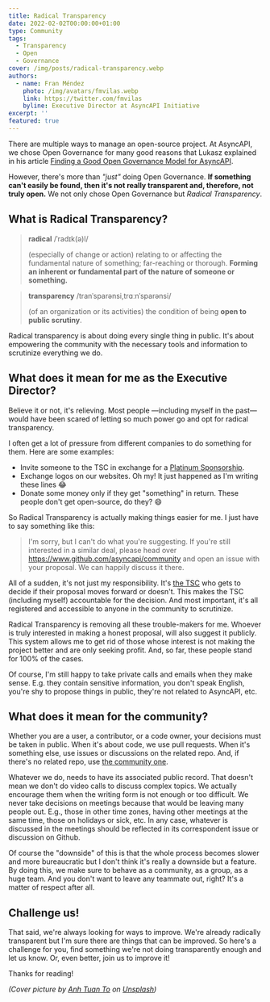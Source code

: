 ```yaml
---
title: Radical Transparency
date: 2022-02-02T00:00:00+01:00
type: Community
tags:
  - Transparency
  - Open
  - Governance
cover: /img/posts/radical-transparency.webp
authors:
  - name: Fran Méndez
    photo: /img/avatars/fmvilas.webp
    link: https://twitter.com/fmvilas
    byline: Executive Director at AsyncAPI Initiative
excerpt: ''
featured: true
---
```


There are multiple ways to manage an open-source project. At AsyncAPI, we chose Open Governance for many good reasons that Lukasz explained in his article [Finding a Good Open Governance Model for AsyncAPI](/blog/governance-motivation).

However, there's more than _"just"_ doing Open Governance. **If something can't easily be found, then it's not really transparent and, therefore, not truly open.** We not only chose Open Governance but _Radical Transparency_.

## What is Radical Transparency?

> **radical**
> /ˈradɪk(ə)l/
>
> (especially of change or action) relating to or affecting the fundamental nature of something; far-reaching or thorough. **Forming an inherent or fundamental part of the nature of someone or something.**

> **transparency**
> /tranˈsparənsi,trɑːnˈsparənsi/
>
> (of an organization or its activities) the condition of being **open to public scrutiny**.

Radical transparency is about doing every single thing in public. It's about empowering the community with the necessary tools and information to scrutinize everything we do.

## What does it mean for me as the Executive Director?

Believe it or not, it's relieving. Most people —including myself in the past— would have been scared of letting so much power go and opt for radical transparency.

I often get a lot of pressure from different companies to do something for them. Here are some examples:

* Invite someone to the TSC in exchange for a [Platinum Sponsorship](https://opencollective.com/asyncapi/contribute/platinum-sponsors-8119).
* Exchange logos on our websites. Oh my! It just happened as I'm writing these lines :joy:
* Donate some money only if they get "something" in return. These people don't get open-source, do they? :smile:

So Radical Transparency is actually making things easier for me. I just have to say something like this:

> I'm sorry, but I can't do what you're suggesting. If you're still interested in a similar deal, please head over https://www.github.com/asyncapi/community and open an issue with your proposal. We can happily discuss it there.

All of a sudden, it's not just my responsibility. It's [the TSC](https://www.asyncapi.com/community/tsc) who gets to decide if their proposal moves forward or doesn't. This makes the TSC (including myself) accountable for the decision. And most important, it's all registered and accessible to anyone in the community to scrutinize.

Radical Transparency is removing all these trouble-makers for me. Whoever is truly interested in making a honest proposal, will also suggest it publicly. This system allows me to get rid of those whose interest is not making the project better and are only seeking profit. And, so far, these people stand for 100% of the cases.

Of course, I'm still happy to take private calls and emails when they make sense. E.g. they contain sensitive information, you don't speak English, you're shy to propose things in public, they're not related to AsyncAPI, etc.

## What does it mean for the community?

Whether you are a user, a contributor, or a code owner, your decisions must be taken in public. When it's about code, we use pull requests. When it's something else, use issues or discussions on the related repo. And, if there's no related repo, use [the community one](https://www.github.com/asyncapi/community).

Whatever we do, needs to have its associated public record. That doesn't mean we don't do video calls to discuss complex topics. We actually encourage them when the writing form is not enough or too difficult. We never take decisions on meetings because that would be leaving many people out. E.g., those in other time zones, having other meetings at the same time, those on holidays or sick, etc. In any case, whatever is discussed in the meetings should be reflected in its correspondent issue or discussion on Github.

Of course the "downside" of this is that the whole process becomes slower and more bureaucratic but I don't think it's really a downside but a feature. By doing this, we make sure to behave as a community, as a group, as a huge team. And you don't want to leave any teammate out, right? It's a matter of respect after all.

## Challenge us!

That said, we're always looking for ways to improve. We're already radically transparent but I'm sure there are things that can be improved. So here's a challenge for you, find something we're not doing transparently enough and let us know. Or, even better, join us to improve it!

Thanks for reading!

_(Cover picture by [Anh Tuan To](https://unsplash.com/@tuan1561?utm_source=unsplash&utm_medium=referral&utm_content=creditCopyText) on [Unsplash](https://unsplash.com/s/photos/transparency?utm_source=unsplash&utm_medium=referral&utm_content=creditCopyText))_
